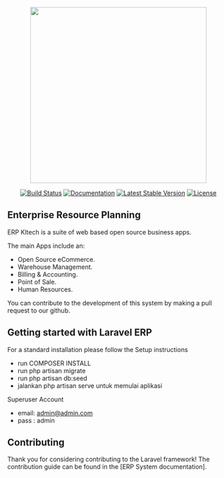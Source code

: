<p align="center"><img src="https://drive.google.com/file/d/1JT9Yj1R3J79_New-EnhFdSadvmW-Hih5/preview" width="400"></p>

<p align="center">
<a href="https://kltech-intl.odoo.com"><img src="https://img.shields.io/badge/Master-Success-success" alt="Build Status"></a>
<a href="https://kltech-intl.odoo.com"><img src="https://img.shields.io/badge/Master-Docs-blueviolet" alt="Documentation"></a>
<a href="https://kltech-intl.odoo.com"><img src="https://img.shields.io/github/v/release/kelvzxu/erp_laravel?label=Version" alt="Latest Stable Version"></a>
<a href="https://kltech-intl.odoo.com"><img src="https://img.shields.io/github/license/kelvzxu/erp_laravel" alt="License"></a>
</p>

## Enterprise Resource Planning

ERP Kltech is a suite of web based open source business apps.

The main Apps include an:
- Open Source eCommerce.
- Warehouse Management. 
- Billing & Accounting.
- Point of Sale.
- Human Resources.


You can contribute to the development of this system by making a pull request to our github.

## Getting started with Laravel ERP

For a standard installation please follow the Setup instructions
- run COMPOSER INSTALL
- run php artisan migrate
- run php artisan db:seed
- jalankan php artisan serve untuk memulai aplikasi

Superuser Account
- email: admin@admin.com
- pass : admin

## Contributing

Thank you for considering contributing to the Laravel framework! The contribution guide can be found in the [ERP System documentation].

